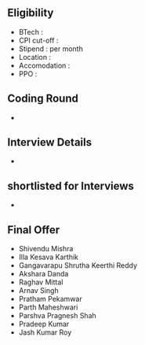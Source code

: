 ## Eligibility
- BTech : 
- CPI cut-off : 
- Stipend :  per month
- Location : 
- Accomodation : 
- PPO : 

## Coding Round
- 

## Interview Details
- 

## shortlisted for Interviews
- 

## Final Offer
- Shivendu Mishra
- Illa Kesava Karthik
- Gangavarapu Shrutha Keerthi Reddy
- Akshara Danda
- Raghav Mittal
- Arnav Singh
- Pratham Pekamwar
- Parth Maheshwari
- Parshva Pragnesh Shah
- Pradeep Kumar
- Jash Kumar Roy